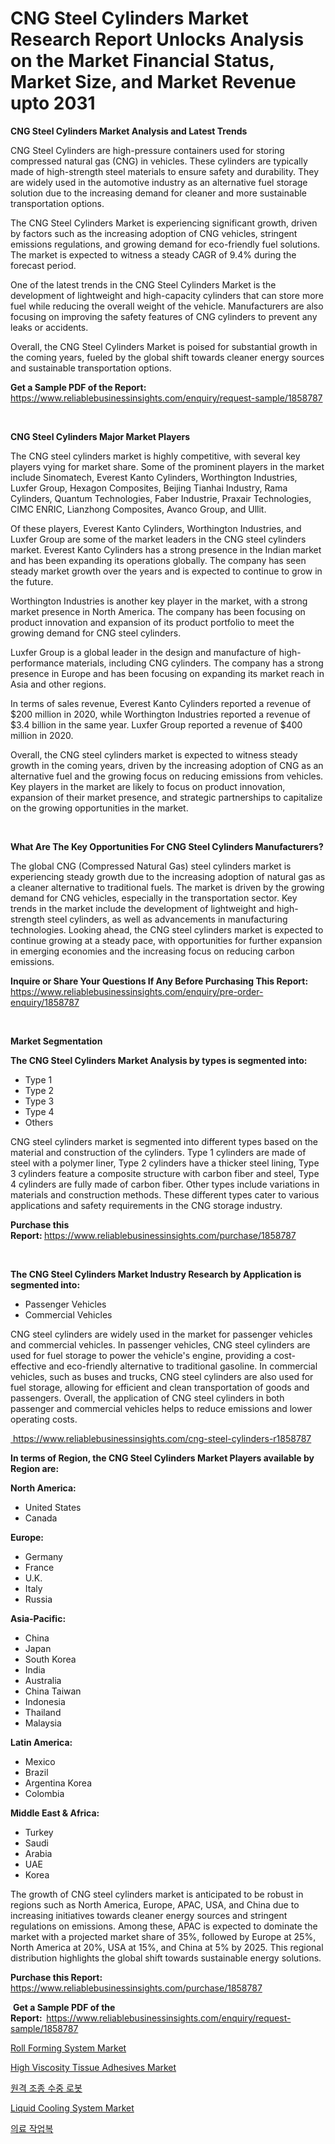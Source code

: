 <p><h1>CNG Steel Cylinders Market Research Report Unlocks Analysis on the Market Financial Status, Market Size, and Market Revenue upto 2031</h1></p><p><strong>CNG Steel Cylinders Market Analysis and Latest Trends</strong></p>
<p><p>CNG Steel Cylinders are high-pressure containers used for storing compressed natural gas (CNG) in vehicles. These cylinders are typically made of high-strength steel materials to ensure safety and durability. They are widely used in the automotive industry as an alternative fuel storage solution due to the increasing demand for cleaner and more sustainable transportation options.</p><p>The CNG Steel Cylinders Market is experiencing significant growth, driven by factors such as the increasing adoption of CNG vehicles, stringent emissions regulations, and growing demand for eco-friendly fuel solutions. The market is expected to witness a steady CAGR of 9.4% during the forecast period.</p><p>One of the latest trends in the CNG Steel Cylinders Market is the development of lightweight and high-capacity cylinders that can store more fuel while reducing the overall weight of the vehicle. Manufacturers are also focusing on improving the safety features of CNG cylinders to prevent any leaks or accidents.</p><p>Overall, the CNG Steel Cylinders Market is poised for substantial growth in the coming years, fueled by the global shift towards cleaner energy sources and sustainable transportation options.</p></p>
<p><strong>Get a Sample PDF of the Report:&nbsp;</strong> <a href="https://www.reliablebusinessinsights.com/enquiry/request-sample/1858787">https://www.reliablebusinessinsights.com/enquiry/request-sample/1858787</a></p>
<p>&nbsp;</p>
<p><strong>CNG Steel Cylinders Major Market Players</strong></p>
<p><p>The CNG steel cylinders market is highly competitive, with several key players vying for market share. Some of the prominent players in the market include Sinomatech, Everest Kanto Cylinders, Worthington Industries, Luxfer Group, Hexagon Composites, Beijing Tianhai Industry, Rama Cylinders, Quantum Technologies, Faber Industrie, Praxair Technologies, CIMC ENRIC, Lianzhong Composites, Avanco Group, and Ullit.</p><p>Of these players, Everest Kanto Cylinders, Worthington Industries, and Luxfer Group are some of the market leaders in the CNG steel cylinders market. Everest Kanto Cylinders has a strong presence in the Indian market and has been expanding its operations globally. The company has seen steady market growth over the years and is expected to continue to grow in the future.</p><p>Worthington Industries is another key player in the market, with a strong market presence in North America. The company has been focusing on product innovation and expansion of its product portfolio to meet the growing demand for CNG steel cylinders.</p><p>Luxfer Group is a global leader in the design and manufacture of high-performance materials, including CNG cylinders. The company has a strong presence in Europe and has been focusing on expanding its market reach in Asia and other regions.</p><p>In terms of sales revenue, Everest Kanto Cylinders reported a revenue of $200 million in 2020, while Worthington Industries reported a revenue of $3.4 billion in the same year. Luxfer Group reported a revenue of $400 million in 2020.</p><p>Overall, the CNG steel cylinders market is expected to witness steady growth in the coming years, driven by the increasing adoption of CNG as an alternative fuel and the growing focus on reducing emissions from vehicles. Key players in the market are likely to focus on product innovation, expansion of their market presence, and strategic partnerships to capitalize on the growing opportunities in the market.</p></p>
<p>&nbsp;</p>
<p><strong>What Are The Key Opportunities For CNG Steel Cylinders Manufacturers?</strong></p>
<p><p>The global CNG (Compressed Natural Gas) steel cylinders market is experiencing steady growth due to the increasing adoption of natural gas as a cleaner alternative to traditional fuels. The market is driven by the growing demand for CNG vehicles, especially in the transportation sector. Key trends in the market include the development of lightweight and high-strength steel cylinders, as well as advancements in manufacturing technologies. Looking ahead, the CNG steel cylinders market is expected to continue growing at a steady pace, with opportunities for further expansion in emerging economies and the increasing focus on reducing carbon emissions.</p></p>
<p><strong>Inquire or Share Your Questions If Any Before Purchasing This Report:</strong> <a href="https://www.reliablebusinessinsights.com/enquiry/pre-order-enquiry/1858787">https://www.reliablebusinessinsights.com/enquiry/pre-order-enquiry/1858787</a></p>
<p>&nbsp;</p>
<p><strong>Market Segmentation</strong></p>
<p><strong>The CNG Steel Cylinders Market Analysis by types is segmented into:</strong></p>
<p><ul><li>Type 1</li><li>Type 2</li><li>Type 3</li><li>Type 4</li><li>Others</li></ul></p>
<p><p>CNG steel cylinders market is segmented into different types based on the material and construction of the cylinders. Type 1 cylinders are made of steel with a polymer liner, Type 2 cylinders have a thicker steel lining, Type 3 cylinders feature a composite structure with carbon fiber and steel, Type 4 cylinders are fully made of carbon fiber. Other types include variations in materials and construction methods. These different types cater to various applications and safety requirements in the CNG storage industry.</p></p>
<p><strong>Purchase this Report:&nbsp;</strong><a href="https://www.reliablebusinessinsights.com/purchase/1858787">https://www.reliablebusinessinsights.com/purchase/1858787</a></p>
<p>&nbsp;</p>
<p><strong>The CNG Steel Cylinders Market Industry Research by Application is segmented into:</strong></p>
<p><ul><li>Passenger Vehicles</li><li>Commercial Vehicles</li></ul></p>
<p><p>CNG steel cylinders are widely used in the market for passenger vehicles and commercial vehicles. In passenger vehicles, CNG steel cylinders are used for fuel storage to power the vehicle's engine, providing a cost-effective and eco-friendly alternative to traditional gasoline. In commercial vehicles, such as buses and trucks, CNG steel cylinders are also used for fuel storage, allowing for efficient and clean transportation of goods and passengers. Overall, the application of CNG steel cylinders in both passenger and commercial vehicles helps to reduce emissions and lower operating costs.</p></p>
<p><a href="https://www.reliablebusinessinsights.com/cng-steel-cylinders-r1858787">&nbsp;https://www.reliablebusinessinsights.com/cng-steel-cylinders-r1858787</a></p>
<p><strong>In terms of Region, the CNG Steel Cylinders Market Players available by Region are:</strong></p>
<p>
    <p> <strong> North America: </strong>
        <ul>
            <li>United States</li>
            <li>Canada</li>
        </ul>
        </p> 
    <p> <strong> Europe: </strong>
        <ul>
            <li>Germany</li>
            <li>France</li>
            <li>U.K.</li>
            <li>Italy</li>
            <li>Russia</li>
        </ul>
        </p> 
    <p> <strong> Asia-Pacific: </strong>
        <ul>
            <li>China</li>
            <li>Japan</li>
            <li>South Korea</li>
            <li>India</li>
            <li>Australia</li>
            <li>China Taiwan</li>
            <li>Indonesia</li>
            <li>Thailand</li>
            <li>Malaysia</li>
        </ul>
        </p> 
    <p> <strong> Latin America: </strong>
        <ul>
            <li>Mexico</li>
            <li>Brazil</li>
            <li>Argentina Korea</li>
            <li>Colombia</li>
        </ul>
        </p> 
    <p> <strong> Middle East & Africa: </strong>
        <ul>
            <li>Turkey</li>
            <li>Saudi</li>
            <li>Arabia</li>
            <li>UAE</li>
            <li>Korea</li>
        </ul>
    </p>
    </p>
<p><p>The growth of CNG steel cylinders market is anticipated to be robust in regions such as North America, Europe, APAC, USA, and China due to increasing initiatives towards cleaner energy sources and stringent regulations on emissions. Among these, APAC is expected to dominate the market with a projected market share of 35%, followed by Europe at 25%, North America at 20%, USA at 15%, and China at 5% by 2025. This regional distribution highlights the global shift towards sustainable energy solutions.</p></p>
<p><strong>Purchase this Report: </strong><a href="https://www.reliablebusinessinsights.com/purchase/1858787">https://www.reliablebusinessinsights.com/purchase/1858787</a></p>
<p>&nbsp;<strong>Get a Sample PDF of the Report:&nbsp;&nbsp;</strong><a href="https://www.reliablebusinessinsights.com/enquiry/request-sample/1858787">https://www.reliablebusinessinsights.com/enquiry/request-sample/1858787</a></p>
<p><strong></strong></p>
<p><p><a href="https://github.com/nhteumcc68/Market-Research-Report-List-1/blob/main/roll-forming-system-market.md">Roll Forming System Market</a></p><p><a href="https://www.linkedin.com/pulse/global-high-viscosity-tissue-adhesives-market-opportunities-1qcof?trackingId=xzW9aumJjs1M5dhbqWJw4w%3D%3D">High Viscosity Tissue Adhesives Market</a></p><p><a href="https://github.com/muchswr/Market-Research-Report-List-1/blob/main/8949848177026.md">원격 조종 수중 로봇</a></p><p><a href="https://github.com/phuonganhit041011/Market-Research-Report-List-1/blob/main/liquid-cooling-system-market.md">Liquid Cooling System Market</a></p><p><a href="https://github.com/alpinestartsekian/Market-Research-Report-List-1/blob/main/7933619177025.md">의료 작업복</a></p></p>
